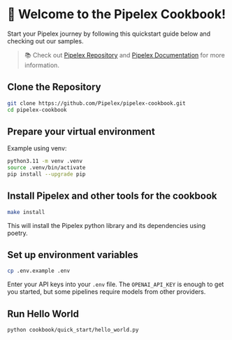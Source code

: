 # :rocket: Welcome to the Pipelex Cookbook!

Start your Pipelex journey by following this quickstart guide below and checking out our samples.

> :books: Check out [Pipelex Repository](https://github.com/Pipelex/pipelex) and [Pipelex Documentation](https://github.com/Pipelex/pipelex/blob/dev/doc/Documentation.md) for more information.

## Clone the Repository

```bash
git clone https://github.com/Pipelex/pipelex-cookbook.git
cd pipelex-cookbook
```

## Prepare your virtual environment

Example using venv:

```bash
python3.11 -m venv .venv
source .venv/bin/activate
pip install --upgrade pip
```

## Install Pipelex and other tools for the cookbook

```bash
make install
```

This will install the Pipelex python library and its dependencies using poetry.

## Set up environment variables

```bash
cp .env.example .env
```

Enter your API keys into your `.env` file. The `OPENAI_API_KEY` is enough to get you started, but some pipelines require models from other providers.

## Run Hello World

```bash
python cookbook/quick_start/hello_world.py
```
